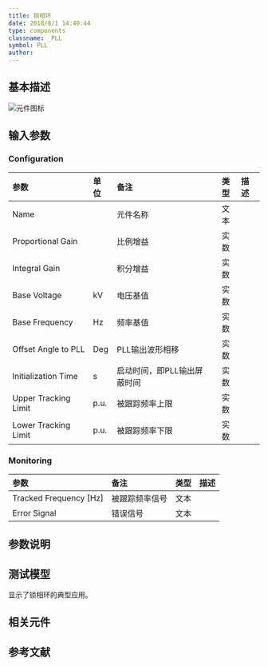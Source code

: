 ```yaml
---
title: 锁相环
date: 2018/8/1 14:40:44
type: components
classname: _PLL
symbol: PLL
author: 
---
```

## <span id="comp_desc">基本描述</span>
![元件图标]()

## <span id="comp_params">输入参数</span>
### <span id="comp_params_group_Configuration">Configuration</span>
| 参数 | 单位 | 备注 | 类型 | 描述 |
| :--- | :--- | :--- | :--: | :--- |
| <span id="comp_params_param_Name">Name</span> |  | 元件名称 | 文本 |  |
| <span id="comp_params_param_P">Proportional Gain</span> |  | 比例增益 | 实数 |  |
| <span id="comp_params_param_I">Integral Gain</span> |  | 积分增益 | 实数 |  |
| <span id="comp_params_param_Voltage">Base Voltage</span> | kV | 电压基值 | 实数 |  |
| <span id="comp_params_param_F">Base Frequency</span> | Hz | 频率基值 | 实数 |  |
| <span id="comp_params_param_Offset">Offset Angle to PLL</span> | Deg | PLL输出波形相移 | 实数 |  |
| <span id="comp_params_param_T">Initialization Time</span> | s | 启动时间，即PLL输出屏蔽时间 | 实数 |  |
| <span id="comp_params_param_UL">Upper Tracking Limit</span> | p.u. | 被跟踪频率上限 | 实数 |  |
| <span id="comp_params_param_LL">Lower Tracking Limit</span> | p.u. | 被跟踪频率下限 | 实数 |  |

[Name]: #comp_params_param_Name "Name"
[Proportional Gain]: #comp_params_param_P "Proportional Gain"
[Integral Gain]: #comp_params_param_I "Integral Gain"
[Base Voltage]: #comp_params_param_Voltage "Base Voltage"
[Base Frequency]: #comp_params_param_F "Base Frequency"
[Offset Angle to PLL]: #comp_params_param_Offset "Offset Angle to PLL"
[Initialization Time]: #comp_params_param_T "Initialization Time"
[Upper Tracking Limit]: #comp_params_param_UL "Upper Tracking Limit"
[Lower Tracking Limit]: #comp_params_param_LL "Lower Tracking Limit"

### <span id="comp_params_group_Monitoring">Monitoring</span>
| 参数 | 备注 | 类型 | 描述 |
| :--- | :--- | :--: | :--- |
| <span id="comp_params_param_Fo">Tracked Frequency \[Hz\]</span> | 被跟踪频率信号 | 文本 |  |
| <span id="comp_params_param_Error">Error Signal</span> | 错误信号 | 文本 |  |

[Tracked Frequency \[Hz\]]: #comp_params_param_Fo "Tracked Frequency \[Hz\]"
[Error Signal]: #comp_params_param_Error "Error Signal"


## <span id="comp_remarks">参数说明</span>


## <span id="comp_example">测试模型</span>
[<test name>](<test link>)显示了锁相环的典型应用。

## <span id="comp_seealso">相关元件</span>

## <span id="comp_ref">参考文献</span>



